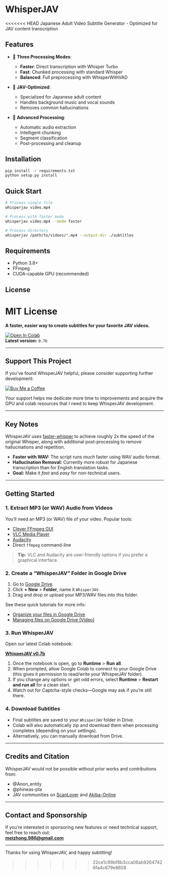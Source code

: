 # WhisperJAV

<<<<<<< HEAD
Japanese Adult Video Subtitle Generator - Optimized for JAV content transcription

## Features

- 🚀 **Three Processing Modes**:
  - **Faster**: Direct transcription with Whisper Turbo
  - **Fast**: Chunked processing with standard Whisper
  - **Balanced**: Full preprocessing with WhisperWithVAD

- 🎯 **JAV-Optimized**:
  - Specialized for Japanese adult content
  - Handles background music and vocal sounds
  - Removes common hallucinations

- 🔧 **Advanced Processing**:
  - Automatic audio extraction
  - Intelligent chunking
  - Segment classification
  - Post-processing and cleanup

## Installation

```bash
pip install -r requirements.txt
python setup.py install
```

## Quick Start

```bash
# Process single file
whisperjav video.mp4

# Process with faster mode
whisperjav video.mp4 --mode faster

# Process directory
whisperjav /path/to/videos/*.mp4 --output-dir ./subtitles
```

## Requirements

- Python 3.8+
- FFmpeg
- CUDA-capable GPU (recommended)

## License

MIT License
=======
**A faster, easier way to create subtitles for your favorite JAV videos.**

[![Open In Colab](https://colab.research.google.com/assets/colab-badge.svg)](https://colab.research.google.com/github/meizhong986/WhisperJAV/blob/main/notebook/WhisperJAV_v0_7b.ipynb)  
**Latest version:** `0.7b`

---

## Support This Project

If you’ve found WhisperJAV helpful, please consider supporting further development:

[![Buy Me a Coffee](https://www.buymeacoffee.com/assets/img/custom_images/yellow_img.png)](https://buymeacoffee.com/meizhong)

Your support helps me dedicate more time to improvements and acquire the GPU and colab resources that I need to keep WhisperJAV development.

---

## Key Notes

WhisperJAV uses [faster-whisper](https://github.com/guillaumekln/faster-whisper) to achieve roughly 2x the speed of the original Whisper, along with additional post-processing to remove hallucinations and repetition.


- **Faster with WAV:** The script runs *much* faster using WAV audio format.  
- **Hallucination Removal:** Currently more robust for Japanese transcription than for English translation tasks.  
- **Goal:** Make it *fast* and *easy* for non-technical users.

---

## Getting Started

### 1. Extract MP3 (or WAV) Audio from Videos
You’ll need an MP3 (or WAV) file of your video. Popular tools:

- [Clever FFmpeg GUI](https://www.videohelp.com/software/clever-FFmpeg-GUI)  
- [VLC Media Player](https://youtu.be/sMy-T8RJAo0?si=AKg-WgDAAhtaBFkr)  
- [Audacity](https://www.audacityteam.org/)  
- Direct `ffmpeg` command-line

> **Tip:** VLC and Audacity are user-friendly options if you prefer a graphical interface.

### 2. Create a “WhisperJAV” Folder in Google Drive
1. Go to [Google Drive](https://drive.google.com/).  
2. Click **+ New** \> **Folder**, name it `WhisperJAV`.  
3. Drag and drop or upload your MP3/WAV files into this folder.

See these quick tutorials for more info:  
- [Organize your files in Google Drive](https://support.google.com/drive/answer/2375091?hl=en&co=GENIE.Platform%3DDesktop)  
- [Managing files on Google Drive (Video)](https://youtu.be/EKjnjySLTvM?si=SF8ww3z572FnO_cq)

### 3. Run WhisperJAV
Open our latest Colab notebook:

[**WhisperJAV v0.7b**](https://colab.research.google.com/github/meizhong986/WhisperJAV/blob/main/notebook/WhisperJAV_v0_7b.ipynb)

1. Once the notebook is open, go to **Runtime** \> **Run all**.  
2. When prompted, allow Google Colab to connect to your Google Drive (this gives it permission to read/write your WhisperJAV folder).  
3. If you change any options or get odd errors, select **Runtime** \> **Restart and run all** for a clean start.  
4. Watch out for Captcha-style checks—Google may ask if you’re still there.

### 4. Download Subtitles
- Final subtitles are saved to your `WhisperJAV` folder in Drive.  
- Colab will also automatically zip and download them when processing completes (depending on your settings).  
- Alternatively, you can manually download from Drive.

---

## Credits and Citation
WhisperJAV would not be possible without prior works and contributions from:  
- @Anon_entity  
- @phineas-pta  
- JAV communities on [ScanLover](https://www.scanlover.com/) and [Akiba-Online](https://www.akiba-online.com/)


---

## Contact and Sponsorship
If you’re interested in sponsoring new features or need technical support, feel free to reach out:  
[**meizhong.986@gmail.com**](mailto:meizhong.986@gmail.com)

---

Thanks for using WhisperJAV, and happy subtitling!
>>>>>>> 22ce1c99bf8b3cca06ab92647426fa4c679e8658
